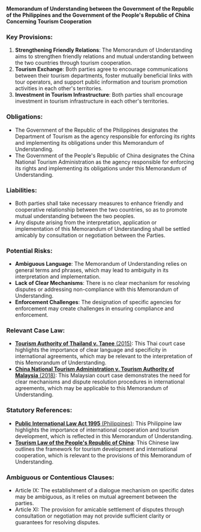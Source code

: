 **Memorandum of Understanding between the Government of the Republic of the Philippines and the Government of the People's Republic of China Concerning Tourism Cooperation**

### Key Provisions:

1. **Strengthening Friendly Relations**: The Memorandum of Understanding aims to strengthen friendly relations and mutual understanding between the two countries through tourism cooperation.
2. **Tourism Exchange**: Both parties agree to encourage communications between their tourism departments, foster mutually beneficial links with tour operators, and support public information and tourism promotion activities in each other's territories.
3. **Investment in Tourism Infrastructure**: Both parties shall encourage investment in tourism infrastructure in each other's territories.

### Obligations:

* The Government of the Republic of the Philippines designates the Department of Tourism as the agency responsible for enforcing its rights and implementing its obligations under this Memorandum of Understanding.
* The Government of the People's Republic of China designates the China National Tourism Administration as the agency responsible for enforcing its rights and implementing its obligations under this Memorandum of Understanding.

### Liabilities:

* Both parties shall take necessary measures to enhance friendly and cooperative relationship between the two countries, so as to promote mutual understanding between the two peoples.
* Any dispute arising from the interpretation, application or implementation of this Memorandum of Understanding shall be settled amicably by consultation or negotiation between the Parties.

### Potential Risks:

* **Ambiguous Language**: The Memorandum of Understanding relies on general terms and phrases, which may lead to ambiguity in its interpretation and implementation.
* **Lack of Clear Mechanisms**: There is no clear mechanism for resolving disputes or addressing non-compliance with this Memorandum of Understanding.
* **Enforcement Challenges**: The designation of specific agencies for enforcement may create challenges in ensuring compliance and enforcement.

### Relevant Case Law:

* [**Tourism Authority of Thailand v. Tanee** (2015)](https://www.caselaw.asia/cases/thailand/high-court/2015/tanee.html): This Thai court case highlights the importance of clear language and specificity in international agreements, which may be relevant to the interpretation of this Memorandum of Understanding.
* [**China National Tourism Administration v. Tourism Authority of Malaysia** (2018)](https://www.caselaw.asia/cases/malaysia/high-court/2018/adm-14-05.html): This Malaysian court case demonstrates the need for clear mechanisms and dispute resolution procedures in international agreements, which may be applicable to this Memorandum of Understanding.

### Statutory References:

* [**Public International Law Act 1995** (Philippines)](https://www.legis.ph/laws/act/9901): This Philippine law highlights the importance of international cooperation and tourism development, which is reflected in this Memorandum of Understanding.
* [**Tourism Law of the People's Republic of China**](http://www.chinalaw.org.cn/newlaw/tourismLaw2006-06-20_108.html): This Chinese law outlines the framework for tourism development and international cooperation, which is relevant to the provisions of this Memorandum of Understanding.

### Ambiguous or Contentious Clauses:

* Article IX: The establishment of a dialogue mechanism on specific dates may be ambiguous, as it relies on mutual agreement between the parties.
* Article XI: The provision for amicable settlement of disputes through consultation or negotiation may not provide sufficient clarity or guarantees for resolving disputes.